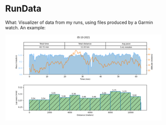 # RunData

What: Visualizer of data from my runs, using files produced by a Garmin watch. An example:

![bilde](test.png)




